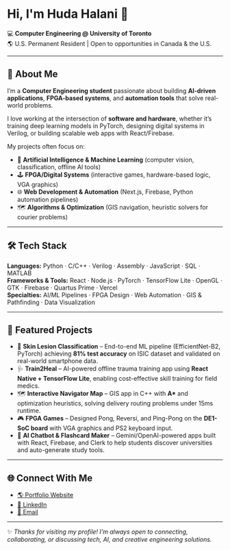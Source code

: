 # Hi, I'm Huda Halani 👋  

💻 **Computer Engineering @ University of Toronto**  
🌎 U.S. Permanent Resident | Open to opportunities in Canada & the U.S.  

---

## 🚀 About Me  
I’m a **Computer Engineering student** passionate about building **AI-driven applications**, **FPGA-based systems**, and **automation tools** that solve real-world problems.  

I love working at the intersection of **software and hardware**, whether it’s training deep learning models in PyTorch, designing digital systems in Verilog, or building scalable web apps with React/Firebase.  

My projects often focus on:  
- 🤖 **Artificial Intelligence & Machine Learning** (computer vision, classification, offline AI tools)  
- 🕹️ **FPGA/Digital Systems** (interactive games, hardware-based logic, VGA graphics)  
- 🌐 **Web Development & Automation** (Next.js, Firebase, Python automation pipelines)  
- 🗺️ **Algorithms & Optimization** (GIS navigation, heuristic solvers for courier problems)  

---

## 🛠️ Tech Stack  

**Languages:** Python · C/C++ · Verilog · Assembly · JavaScript · SQL · MATLAB  
**Frameworks & Tools:** React · Node.js · PyTorch · TensorFlow Lite · OpenGL · GTK · Firebase · Quartus Prime · Vercel  
**Specialties:** AI/ML Pipelines · FPGA Design · Web Automation · GIS & Pathfinding · Data Visualization  

---

## 📌 Featured Projects  

- 🔬 **Skin Lesion Classification** – End-to-end ML pipeline (EfficientNet-B2, PyTorch) achieving **81% test accuracy** on ISIC dataset and validated on real-world smartphone data.  
- 🩺 **Train2Heal** – AI-powered offline trauma training app using **React Native + TensorFlow Lite**, enabling cost-effective skill training for field medics.  
- 🗺️ **Interactive Navigator Map** – GIS app in C++ with **A\*** and optimization heuristics, solving delivery routing problems under 15ms runtime.  
- 🎮 **FPGA Games** – Designed Pong, Reversi, and Ping-Pong on the **DE1-SoC board** with VGA graphics and PS2 keyboard input.  
- 🤖 **AI Chatbot & Flashcard Maker** – Gemini/OpenAI-powered apps built with React, Firebase, and Clerk to help students discover universities and auto-generate study tools.  

---

## 🌐 Connect With Me  

- [🌎 Portfolio Website](https://hudahalani.site/)  
- [💼 LinkedIn](https://www.linkedin.com/in/hudahalani)  
- [📧 Email](mailto:hudahalani@gmail.com)  

---

✨ *Thanks for visiting my profile! I’m always open to connecting, collaborating, or discussing tech, AI, and creative engineering solutions.*  
